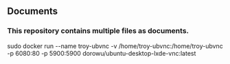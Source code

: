 ## Documents
### This repository contains multiple files as documents.

sudo docker run --name troy-ubvnc -v /home/troy-ubvnc:/home/troy-ubvnc -p 6080:80 -p 5900:5900 dorowu/ubuntu-desktop-lxde-vnc:latest
